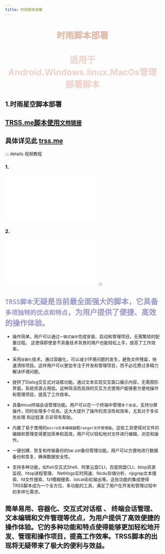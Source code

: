 ```yaml
---
title: 时雨脚本部署
---
```

<div align="center">

# <font color=#deb49f>时雨脚本部署</font>
# <font color=#f0d0c7>适用于Android.Windows.linux.MacOs管理部署脚本</font>

</div>


## 1.时雨星空脚本部署

##  [TRSS.me脚本使用`文档链接`](https://trss.me) 

## 具体详见此     [trss.me](https://trss.me)

:::  details 视频教程

### 1.
<iframe src="//player.bilibili.com/player.html?aid=560934833&bvid=BV1ie4y1b7zE&cid=843860107&page=1" scrolling="no" border="0" frameborder="no" framespacing="0" allowfullscreen="true"> </iframe>

### 2.
<iframe src="//player.bilibili.com/player.html?aid=609700835&bvid=BV1J84y1H71b&cid=1015055860&page=1" scrolling="no" border="0" frameborder="no" framespacing="0" allowfullscreen="true"> </iframe>
:::



## <font color=#9999cc size=5 >`TRSS脚本`无疑是当前最全面强大的脚本，它具备`多项独特的优点和特点`，为用户提供了便捷、高效的操作体验。</font>

* 操作简单。用户可以通过`一键式操作`完成安装、启动和管理项目，无需繁琐的配置过程。 这使得即使是不具备技术背景的用户也能轻松上手，提高了工作效率。

* 采用`容器化`技术。通过容器化，可以减少环境问题的发生，避免文件残留，快速清除项目。这样用户可以更加专注于开发和管理项目，而不必花费过多精力解决环境问题。

* 提供了Dialog交互式对话框功能。通过文本实现交互窗口展示内容，无需图形界面，系统资源占用低。这种简洁而高效的交互方式使用户能够更方便地操作和管理项目，提高了工作效率。

* 具备tmux终端会话管理功能。用户可以在一个终端中管理`多个会话`，支持分屏操作，同时处理多个任务。这大大提升了操作的灵活性和效率，尤其对于多任务处理 和远程演 示非常有帮助。

* 内置了易于使用的`micro文本编辑器`和`ranger文件管理器`。这些工具使得对文件的编辑和管理变得更加简单和高效，用户可以轻松地对文件进行编辑、浏览和操作。

* 一键创建、恢复和传输备份的tar.zst备份管理功能。用户可以方便地进行数据备份和恢复，确保数据安全性。

* 支持多种功能，如fish交互式Shell、阿里云盘CLI、百度网盘CLI、btop资源监视、htop进程管理、 NetHogs实时网速、Ncdu存储分析、ripgrep文本搜索、fd文件搜索、fzf模糊搜索、lolcat彩虹输出等。这些功能的集成使得TRSS脚本成为一个全方位、多功能的工具，满足了用户在开发和管理过程中的多样化需求。

## 简单易用、容器化、交互式对话框 、 终端会话管理、文本编辑和文件管理等优点，为用户提供了高效便捷的操作体验。它的多种功能和特点使得能够更加轻松地开发、管理和操作项目，提高工作效率。TRSS脚本的出现将无疑带来了极大的便利与效益。


